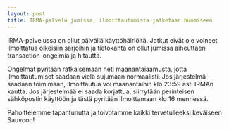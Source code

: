 ```yaml
---
layout: post
title: IRMA-palvelu jumissa, ilmoittautumista jatketaan huomiseen
---
```


IRMA-palvelussa on ollut päivällä käyttöhäiriöitä. Jotkut eivät ole voineet ilmoittatua oikeisiin sarjoihin ja tietokanta on ollut jumissa aiheuttaen transaction-ongelmia ja hitautta.

Ongelmat pyritään ratkaisemaan heti maanantaiaamusta, jotta ilmoittautumiset saadaan vielä sujumaan normaalisti. Jos järjestelmä saadaan toimimaan, ilmoittautua voi maanantaihin klo 23:59 asti IRMAn kautta. Jos järjestelmää ei saada korjattua, siirrytään perinteisen sähköpostin käyttöön ja tästä pyritään ilmoittamaan klo 16 mennessä.

Pahoittelemme tapahtunutta ja toivotamme kaikki tervetulleeksi keväiseen Sauvoon!
